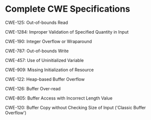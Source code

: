 

# Complete CWE Specifications

CWE-125: Out-of-bounds Read

CWE-1284: Improper Validation of Specified Quantity in Input

CWE-190: Integer Overflow or Wraparound

CWE-787: Out-of-bounds Write

CWE-457: Use of Uninitialized Variable

CWE-909: Missing Initialization of Resource

CWE-122: Heap-based Buffer Overflow

CWE-126: Buffer Over-read

CWE-805: Buffer Access with Incorrect Length Value

CWE-120: Buffer Copy without Checking Size of Input ('Classic Buffer Overflow')